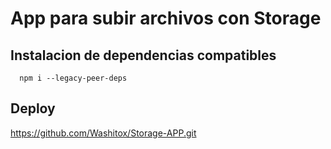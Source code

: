 # App para subir archivos con Storage

## Instalacion de dependencias compatibles
```
  npm i --legacy-peer-deps
```
## Deploy

https://github.com/Washitox/Storage-APP.git

